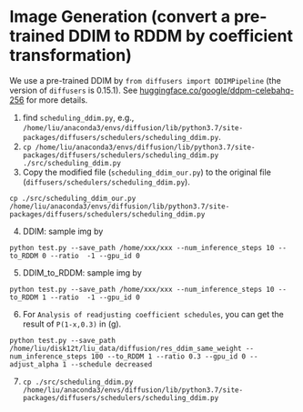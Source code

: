
# Image Generation (convert a pre-trained DDIM to RDDM by coefficient transformation)
We use a pre-trained DDIM by `from diffusers import DDIMPipeline` (the version of `diffusers` is 0.15.1).  See [huggingface.co/google/ddpm-celebahq-256](https://huggingface.co/google/ddpm-celebahq-256) for more details.

1. find `scheduling_ddim.py`, e.g., `/home/liu/anaconda3/envs/diffusion/lib/python3.7/site-packages/diffusers/schedulers/scheduling_ddim.py`.
2. `cp /home/liu/anaconda3/envs/diffusion/lib/python3.7/site-packages/diffusers/schedulers/scheduling_ddim.py ./src/scheduling_ddim.py`
3. Copy the modified file (`scheduling_ddim_our.py`) to the original file (`diffusers/schedulers/scheduling_ddim.py`).
```
cp ./src/scheduling_ddim_our.py /home/liu/anaconda3/envs/diffusion/lib/python3.7/site-packages/diffusers/schedulers/scheduling_ddim.py
```
4. DDIM: sample img by 
```
python test.py --save_path /home/xxx/xxx --num_inference_steps 10 --to_RDDM 0 --ratio  -1 --gpu_id 0
```
5. DDIM_to_RDDM: sample img by 
```
python test.py --save_path /home/xxx/xxx --num_inference_steps 10 --to_RDDM 1 --ratio  -1 --gpu_id 0
```
6. For `Analysis of readjusting coefficient schedules`, you can get the result of `P(1-x,0.3)` in (g).
```
python test.py --save_path /home/liu/disk12t/liu_data/diffusion/res_ddim_same_weight --num_inference_steps 100 --to_RDDM 1 --ratio 0.3 --gpu_id 0 --adjust_alpha 1 --schedule decreased
```
7. `cp ./src/scheduling_ddim.py /home/liu/anaconda3/envs/diffusion/lib/python3.7/site-packages/diffusers/schedulers/scheduling_ddim.py`
